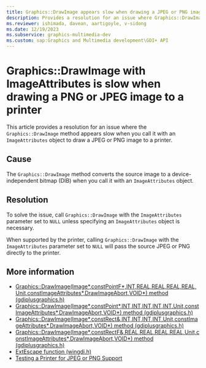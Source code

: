 ```yaml
---
title: Graphics::DrawImage appears slow when drawing a JPEG or PNG image to a printer
description: Provides a resolution for an issue where Graphics::DrawImage appears slow when you call it to draw a JPEG or PNG image to a printer. 
ms.reviewer: ishimada, davean, aartigoyle, v-sidong
ms.date: 12/19/2023
ms.subservice: graphics-multimedia-dev
ms.custom: sap:Graphics and Multimedia development\GDI+ API
---
```


# Graphics::DrawImage with ImageAttributes is slow when drawing a PNG or JPEG image to a printer

This article provides a resolution for an issue where the `Graphics::DrawImage` method appears slow when you call it with an `ImageAttributes` object to draw a JPEG or PNG image to a printer.

## Cause

The `Graphics::DrawImage` method converts the source image to a device-independent bitmap (DIB) when you call it with an `ImageAttributes` object.

## Resolution

To solve the issue, call `Graphics::DrawImage` with the `ImageAttributes` parameter set to `NULL` unless specifying an `ImageAttributes` object is necessary.

When supported by the printer, calling `Graphics::DrawImage` with the `ImageAttributes` parameter set to `NULL` will pass the source JPEG or PNG directly to the printer.

## More information

- [Graphics::DrawImage(Image*,constPointF*,INT,REAL,REAL,REAL,REAL,Unit,constImageAttributes*,DrawImageAbort,VOID*) method (gdiplusgraphics.h)](/windows/win32/api/gdiplusgraphics/nf-gdiplusgraphics-graphics-drawimage(image_constpointf_int_real_real_real_real_unit_constimageattributes_drawimageabort_void))
- [Graphics::DrawImage(Image*,constPoint*,INT,INT,INT,INT,INT,Unit,constImageAttributes*,DrawImageAbort,VOID*) method (gdiplusgraphics.h)](/windows/win32/api/gdiplusgraphics/nf-gdiplusgraphics-graphics-drawimage(image_constpoint_int_int_int_int_int_unit_constimageattributes_drawimageabort_void))
- [Graphics::DrawImage(Image*,constRect&,INT,INT,INT,INT,Unit,constImageAttributes*,DrawImageAbort,VOID*) method (gdiplusgraphics.h)](/windows/win32/api/gdiplusgraphics/nf-gdiplusgraphics-graphics-drawimage(image_constrect__int_int_int_int_unit_constimageattributes_drawimageabort_void))
- [Graphics::DrawImage(Image*,constRectF&,REAL,REAL,REAL,REAL,Unit,constImageAttributes*,DrawImageAbort,VOID*) method (gdiplusgraphics.h)](/windows/win32/api/gdiplusgraphics/nf-gdiplusgraphics-graphics-drawimage(image_constrectf__real_real_real_real_unit_constimageattributes_drawimageabort_void))
- [ExtEscape function (wingdi.h)](/windows/win32/api/wingdi/nf-wingdi-extescape)
- [Testing a Printer for JPEG or PNG Support](/windows/win32/gdi/testing-a-printer-for-jpeg-or-png-support)
